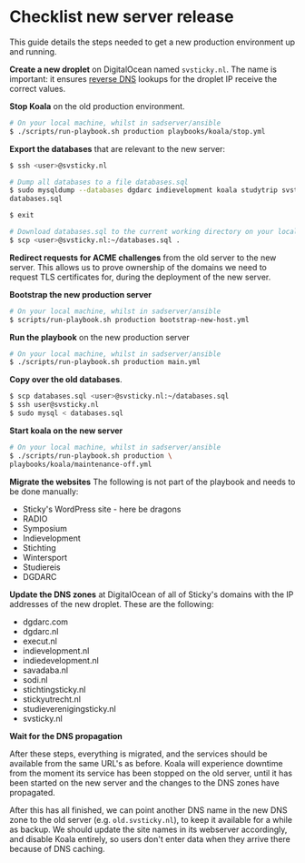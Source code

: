 # Checklist new server release

This guide details the steps needed to get a new production environment up and
running.

**Create a new droplet** on DigitalOcean named `svsticky.nl`. The name is
important: it ensures [reverse DNS] lookups for the droplet IP receive the
correct values.

**Stop Koala** on the old production environment.

```bash
# On your local machine, whilst in sadserver/ansible
$ ./scripts/run-playbook.sh production playbooks/koala/stop.yml
```

**Export the databases** that are relevant to the new server:

```bash
$ ssh <user>@svsticky.nl

# Dump all databases to a file databases.sql
$ sudo mysqldump --databases dgdarc indievelopment koala studytrip svsticky > \
databases.sql

$ exit

# Download databases.sql to the current working directory on your local machine
$ scp <user>@svsticky.nl:~/databases.sql .
```

**Redirect requests for ACME challenges** from the old server to the new server.
This allows us to prove ownership of the domains we need to request TLS
certificates for, during the deployment of the new server.

**Bootstrap the new production server**

```bash
# On your local machine, whilst in sadserver/ansible
$ scripts/run-playbook.sh production bootstrap-new-host.yml
```

**Run the playbook** on the new production server

```bash
# On your local machine, whilst in sadserver/ansible
$ ./scripts/run-playbook.sh production main.yml
```

**Copy over the old databases**.

```bash
$ scp databases.sql <user>@svsticky.nl:~/databases.sql
$ ssh user@svsticky.nl
$ sudo mysql < databases.sql
```

**Start koala on the new server**

```bash
# On your local machine, whilst in sadserver/ansible
$ ./scripts/run-playbook.sh production \
playbooks/koala/maintenance-off.yml
```

**Migrate the websites** The following is not part of the playbook and needs to
be done manually:

 - Sticky's WordPress site - here be dragons
 - RADIO
 - Symposium
 - Indievelopment
 - Stichting
 - Wintersport
 - Studiereis
 - DGDARC

**Update the DNS zones** at DigitalOcean of all of Sticky's domains with the IP
addresses of the new droplet. These are the following:

 - dgdarc.com
 - dgdarc.nl
 - execut.nl
 - indievelopment.nl
 - indiedevelopment.nl
 - savadaba.nl
 - sodi.nl
 - stichtingsticky.nl
 - stickyutrecht.nl
 - studieverenigingsticky.nl
 - svsticky.nl

**Wait for the DNS propagation**

After these steps, everything is migrated, and the services should be available
from the same URL's as before. Koala will experience downtime from the moment
its service has been stopped on the old server, until it has been started on
the new server and the changes to the DNS zones have propagated.

After this has all finished, we can point another DNS name in the new DNS zone
to the old server (e.g. `old.svsticky.nl`), to keep it available for a while as
backup. We should update the site names in its webserver accordingly, and
disable Koala entirely, so users don't enter data when they arrive there because
of DNS caching.

 [reverse DNS]:https://en.wikipedia.org/wiki/Reverse_DNS_lookup
